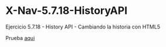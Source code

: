 # X-Nav-5.7.18-HistoryAPI
Ejercicio 5.7.18 - History API - Cambiando la historia con HTML5

<p>Prueba <a href="http://scarro.github.io/X-Nav-5.7.18-HistoryAPI/biblio.html">aqui</a></p>